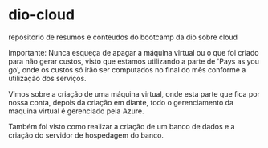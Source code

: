 # dio-cloud
repositorio de resumos e conteudos do bootcamp da dio sobre cloud

Importante: Nunca esqueça de apagar a máquina virtual ou o que foi criado para não gerar custos, visto que estamos utilizando a parte de 'Pays as you go', onde os custos só irão ser computados no final do mês conforme a utilização dos serviços.

Vimos sobre a criação de uma máquina virtual, onde esta parte que fica por nossa conta, depois da criação em diante, todo o gerenciamento da maquina virtual é gerenciado pela Azure.

Também foi visto como realizar a criação de um banco de dados e a criação do servidor de hospedagem do banco.
